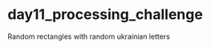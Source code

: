 day11_processing_challenge
==========================

Random rectangles with random ukrainian letters
